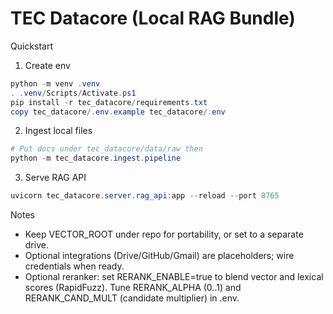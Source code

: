 # TEC Datacore (Local RAG Bundle)

Quickstart

1. Create env

```powershell
python -m venv .venv
. .venv/Scripts/Activate.ps1
pip install -r tec_datacore/requirements.txt
copy tec_datacore/.env.example tec_datacore/.env
```

2. Ingest local files

```powershell
# Put docs under tec_datacore/data/raw then
python -m tec_datacore.ingest.pipeline
```

3. Serve RAG API

```powershell
uvicorn tec_datacore.server.rag_api:app --reload --port 8765
```

Notes

- Keep VECTOR_ROOT under repo for portability, or set to a separate drive.
- Optional integrations (Drive/GitHub/Gmail) are placeholders; wire credentials when ready.
- Optional reranker: set RERANK_ENABLE=true to blend vector and lexical scores (RapidFuzz). Tune RERANK_ALPHA (0..1) and RERANK_CAND_MULT (candidate multiplier) in .env.
